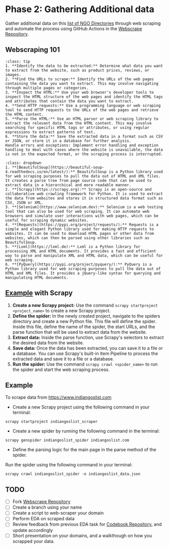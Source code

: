 # Phase 2: Gathering Additional data

Gather additional data on this [list of NGO Directories](https://docs.google.com/spreadsheets/d/1Op1zqAMotvDs2e4zHPVHkri0gckNuUXizv_blo1Pcyw/edit?usp=sharing) through web scraping and automate the process using GitHub Actions in the [Webscrape Repository](https://github.com/DaanMatch/webscrape).

## Webscraping 101

```{admonition} General process for web scraping
:class: tip
1. **Identify the data to be extracted:** Determine what data you want to extract from the website, such as product prices, reviews, or images.
2. **Find the URLs to scrape:** Identify the URLs of the web pages containing the data you want to extract. This may involve navigating through multiple pages or categories.
3. **Inspect the HTML:** Use your web browser's developer tools to inspect the HTML structure of the web pages and identify the HTML tags and attributes that contain the data you want to extract.
4. **Send HTTP requests:** Use a programming language or web scraping tool to send HTTP requests to the URLs of the web pages and retrieve the HTML content.
5. **Parse the HTML:** Use an HTML parser or web scraping library to extract the relevant data from the HTML content. This may involve searching for specific HTML tags or attributes, or using regular expressions to extract patterns of text.
6. **Store the data:** Save the extracted data in a format such as CSV or JSON, or store it in a database for further analysis.
Handle errors and exceptions: Implement error handling and exception handling to deal with cases where the website is unavailable, the data is not in the expected format, or the scraping process is interrupted.
```

```{admonition} Popular Webscraping Libraries
:class: dropdown
1. **[BeautifulSoup](https://beautiful-soup-4.readthedocs.io/en/latest/):** BeautifulSoup is a Python library used for web scraping purposes to pull the data out of HTML and XML files. It creates a parse tree from page source code that can be used to extract data in a hierarchical and more readable manner.
2. **[Scrapy](https://scrapy.org):** Scrapy is an open-source and collaborative web crawling framework for Python. It is used to extract the data from websites and stores it in structured data format such as CSV, JSON or XML.
3. **[Selenium](https://www.selenium.dev):** Selenium is a web testing tool that can also be used for web scraping. It can automate web browsers and simulate user interactions with web pages, which can be useful for scraping dynamic websites.
4. **[Requests](https://pypi.org/project/requests/):** Requests is a simple and elegant Python library used for making HTTP requests to websites. It can be used to download HTML pages or other data from websites, which can then be parsed using other libraries such as BeautifulSoup.
5. **[Lxml](https://lxml.de):** Lxml is a Python library for processing XML and HTML documents. It provides a fast and efficient way to parse and manipulate XML and HTML data, which can be useful for web scraping.
6. **[PyQuery](https://pypi.org/project/pyquery/):** PyQuery is a Python library used for web scraping purposes to pull the data out of HTML and XML files. It provides a jQuery-like syntax for querying and manipulating HTML documents.
```

## [Example](https://github.com/DaanMatch/webscrape) with Scrapy

1. **Create a new Scrapy project:** Use the command ```scrapy startproject <project_name>``` to create a new Scrapy project.
2. **Define the spider:** In the newly created project, navigate to the spiders directory and create a new Python file. This file will define the spider. Inside this file, define the name of the spider, the start URLs, and the parse function that will be used to extract data from the website.
3. **Extract data:** Inside the parse function, use Scrapy's selectors to extract the desired data from the website.
4. **Save data:** Once the data has been extracted, you can save it to a file or a database. You can use Scrapy's built-in Item Pipeline to process the extracted data and save it to a file or a database.
5. **Run the spider:** Use the command ```scrapy crawl <spider_name>``` to run the spider and start the web scraping process.

## Example

To scrape data from <https://www.indiangoslist.com>

- Create a new Scrapy project using the following command in your terminal:

```
scrapy startproject indiangoslist_scraper
```

- Create a new spider by running the following command in the terminal:

```
scrapy genspider indiangoslist_spider indiangoslist.com
```

- Define the parsing logic for the main page in the parse method of the spider.

Run the spider using the following command in your terminal:

```
scrapy crawl indiangoslist_spider -o indiangoslist_data.json
```

## TODO

- [ ]  Fork [Webscrape Repository](https://github.com/DaanMatch/webscrape)
- [ ] Create a branch using your name
- [ ] Create a script to web-scraper your domain
- [ ] Perform EDA on scraped data
- [ ] Review feedback from previous EDA task for [Codebook Repository](https://github.com/DaanMatch/Codebook), and update accordingly
- [ ] Short presentation on your domains, and a walkthough on how you scrapped your data.

